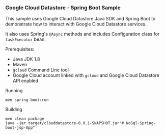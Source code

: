 ### Google Cloud Datastore - Spring Boot Sample

This sample uses Google Cloud Datastore Java SDK and Spring Boot to demonstrate how to
interact with Google Cloud Datastore services.

It also uses Spring's `@Async` methods and includes Configuration class for `taskExecutor` bean.

Prerequisites:

* Java JDK 1.8
* Maven
* `gcloud` Command Line tool
* Google Cloud account linked with `gcloud` and Google Cloud Datastore API enabled

Running

    mvn spring-boot:run

Building

    mvn clean package
    java -jar target/clouddatastore-0.0.1-SNAPSHOT.jar"# NoSql-Spring-boot-jsp-App" 
